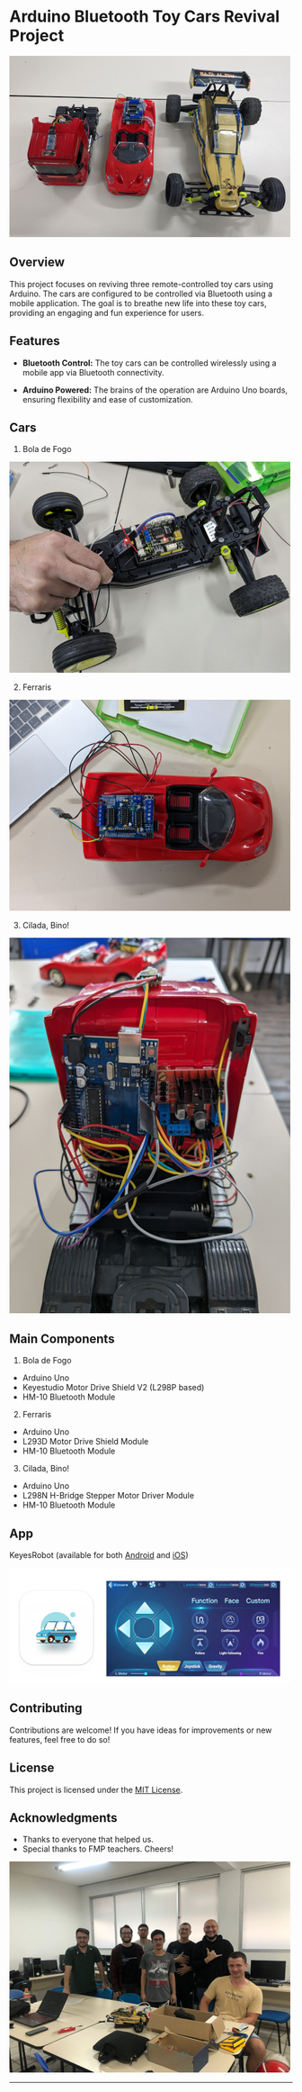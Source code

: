 # Arduino Bluetooth Toy Cars Revival Project

![Cars](https://github.com/fernandocido/arduino-cars-fmp/blob/main/assets/cars/main.jpg)

## Overview

This project focuses on reviving three remote-controlled toy cars using Arduino. The cars are configured to be controlled via Bluetooth using a mobile application. The goal is to breathe new life into these toy cars, providing an engaging and fun experience for users.

## Features

- **Bluetooth Control:** The toy cars can be controlled wirelessly using a mobile app via Bluetooth connectivity.

- **Arduino Powered:** The brains of the operation are Arduino Uno boards, ensuring flexibility and ease of customization.

## Cars

1. Bola de Fogo

![Bola de Fogo](https://github.com/fernandocido/arduino-cars-fmp/blob/main/assets/cars/01.jpg)

2. Ferraris

![Ferraris](https://github.com/fernandocido/arduino-cars-fmp/blob/main/assets/cars/02.jpg)

3. Cilada, Bino!

![Cilada](https://github.com/fernandocido/arduino-cars-fmp/blob/main/assets/cars/03.jpg)

## Main Components

1. Bola de Fogo
  - Arduino Uno
  - Keyestudio Motor Drive Shield V2 (L298P based)
  - HM-10 Bluetooth Module

2. Ferraris
  - Arduino Uno
  - L293D Motor Drive Shield Module
  - HM-10 Bluetooth Module

3. Cilada, Bino!
  - Arduino Uno
  - L298N H-Bridge Stepper Motor Driver Module
  - HM-10 Bluetooth Module


## App

KeyesRobot (available for both [Android](https://play.google.com/store/apps/details?id=com.keyestudio.keyestudio) and [iOS](https://apps.apple.com/br/app/keyesrobot/id1574585861))

![App](https://github.com/fernandocido/arduino-cars-fmp/blob/main/assets/components/app.jpg)


## Contributing

Contributions are welcome! If you have ideas for improvements or new features, feel free to do so!

## License

This project is licensed under the [MIT License](https://github.com/fernandocido/arduino-cars-fmp/blob/main/LICENSE).

## Acknowledgments

- Thanks to everyone that helped us.
- Special thanks to FMP teachers. Cheers!

![Crew](https://github.com/fernandocido/arduino-cars-fmp/blob/main/assets/people/crew.jpg)

---
